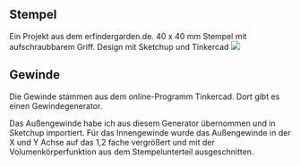 ##  Stempel  ##
Ein Projekt aus dem erfindergarden.de. 40 x 40 mm Stempel mit aufschraubbarem Griff. Design mit Sketchup und Tinkercad
![](http://https://github.com/minirevollo/Stempel/blob/master/eg_stempel_40_40_14mm.png)

## Gewinde ##
Die Gewinde stammen aus dem online-Programm Tinkercad. Dort gibt es einen Gewindegenerator. 

Das Außengewinde habe ich aus diesem Generator übernommen und in Sketchup importiert.
Für das Innengewinde wurde das Außengewinde in der X und Y Achse auf das 1,2 fache vergrößert und mit der Volumenkörperfunktion aus dem Stempelunterteil ausgeschnitten.

